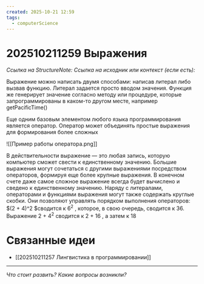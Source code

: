 ```yaml
---
created: 2025-10-21 12:59
tags:
  - computerScience
---
```

# 202510211259 Выражения

*Ссылка на StructureNote:*
*Ссылка на исходник или контекст (если есть):*

Выражение можно написать двумя способами: написав литерал либо вызвав функцию. Литерал задается просто вводом значения. Функция же генерирует значение согласно методу или процедуре, которые запрограммированы в каком-то другом месте, например getPacificTime()

Еще одним базовым элементом любого языка программирования является оператор. Оператор может объединять простые выражения для формирования более сложных

![[Пример работы оператора.png]]

В действительности выражение — это любая запись, которую компьютер сможет свести к единственному значению. Большие выражения могут сочетаться с другими выражениями посредством операторов, формируя еще более крупные выражения. В конечном счете даже самое сложное выражение всегда будет вычислено и сведено к единственному значению. Наряду с литералами, операторами и функциями выражения могут также содержать круглые скобки. Они позволяют управлять порядком выполнения операторов: $(2 + 4)^2 $сводится к $6^2$ , которое, в свою очередь, сводится к 36. Выражение 2 + $4^2$ сводится к 2 + 16 , а затем к 18

# Связанные идеи

- [[202510211257 Лингвистика в программировании]]

---

*Что стоит развить? Какие вопросы возникли?*
